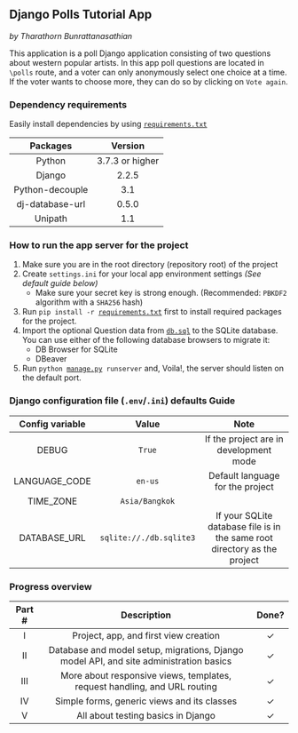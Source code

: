 ## Django Polls Tutorial App
*by Tharathorn Bunrattanasathian*

This application is a poll Django application consisting of two questions about western popular artists. In this app poll questions are located in ```\polls``` route, and
a voter can only anonymously select one choice at a time. If the voter wants to choose more, they can do so by clicking on ```Vote again```.

### Dependency requirements
Easily install dependencies by using [```requirements.txt```](requirements.txt)

| Packages | Version |
|:---:|:---:|
|Python | 3.7.3 or higher|
|Django | 2.2.5|
|Python-decouple | 3.1 |
|dj-database-url|0.5.0|
|Unipath|1.1|

### How to run the app server for the project 
1. Make sure you are in the root directory (repository root) of the project
2. Create ```settings.ini``` for your local app environment settings *(See default guide below)*
    - Make sure your secret key is strong enough. (Recommended: ```PBKDF2``` algorithm with a ```SHA256``` hash)
3. Run ```pip install -r ```[```requirements.txt```](requirements.txt) first to install required packages for the project.
4. Import the optional Question data from [```db.sql```](db.sql) to the SQLite database. You can use either of the following database browsers to migrate it:
    - DB Browser for SQLite
    - DBeaver
5. Run ```python ```[```manage.py```](manage.py)``` runserver``` and, Voila!, the server should listen on the default port.

### Django configuration file (```.env```/```.ini```) defaults Guide
| Config variable | Value | Note |
|:---:|:---:|:---:|
|DEBUG|```True```|If the project are in development mode|
|LANGUAGE_CODE|```en-us```|Default language for the project|
|TIME_ZONE|```Asia/Bangkok```||
|DATABASE_URL|```sqlite://./db.sqlite3```|If your SQLite database file is in the same root directory as the project|

### Progress overview
|Part #     | Description|Done?|
|:---------:|:----------:|:---:|
|I| Project, app, and first view creation |✓|
|II| Database and model setup, migrations, Django model API, and site administration basics |✓|
|III| More about responsive views, templates, request handling, and URL routing |✓|
|IV| Simple forms, generic views and its classes |✓|
|V| All about testing basics in Django |✓|
